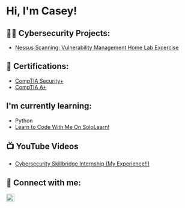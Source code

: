 <h1>Hi, I'm Casey! </h1>

<h2>👨‍💻 Cybersecurity Projects:</h2>

  - [Nessus Scanning: Vulnerability Management Home Lab Excercise](https://medium.com/@campbellcasey1998/nessus-essentials-scanning-and-remediating-vulnerabilities-on-a-windows-10-vm-dd5f8c962711)

<h2>📝 Certifications:</h2>
  
- [CompTIA Security+](https://www.credly.com/go/ovKeZRCWOhphcQKkVKU47w)
- [CompTIA A+](https://www.credly.com/badges/f72a8b45-4925-48d9-bebd-d0e1ef8c86e6/public_url)

<h2>I'm currently learning:</h2>

  - Python
  - [Learn to Code With Me On SoloLearn!](https://sololearn.onelink.me/MfgO/b4saqzun)

<h2>📺 YouTube Videos</h2>

- [Cybersecurity Skillbridge Internship (My Experience!!)](https://www.youtube.com/watch?v=kUy-F0ab3hM&t=64s)

<h2> 🤳 Connect with me:</h2>

[<img align="left" alt="JoshMadakor | LinkedIn" width="22px" src="https://cdn.jsdelivr.net/npm/simple-icons@v3/icons/linkedin.svg" />][linkedin]

[linkedin]: https://www.linkedin.com/in/casey-campbell-664772223

<!--
**joshmadakor1/joshmadakor1** is a ✨ _special_ ✨ repository because its `README.md` (this file) appears on your GitHub profile.

Here are some ideas to get you started:

- 🔭 I’m currently working on ...
- 🌱 I’m currently learning ...
- 👯 I’m looking to collaborate on ...
- 🤔 I’m looking for help with ...
- 💬 Ask me about ...
- 📫 How to reach me: ...
- 😄 Pronouns: ...
- ⚡ Fun fact: ...
-->
